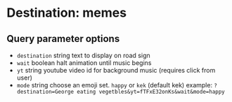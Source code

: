 # Destination: memes

## Query parameter options

 * `destination` string text to display on road sign
 * `wait` boolean halt animation until music begins
 * `yt` string youtube video id for background music (requires click from user)
 * `mode` string choose an emoji set. `happy` or `kek` (default kek)
example: 
`?destination=George eating vegetbles&yt=fTFxE32onKs&wait&mode=happy`
